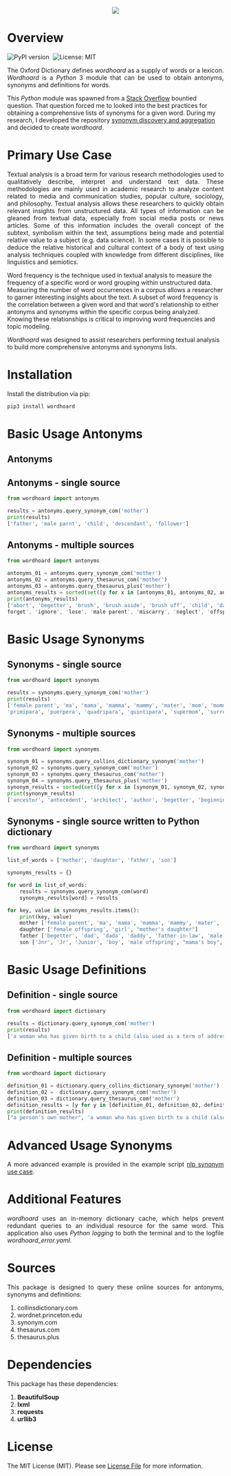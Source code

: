 
<p align="center">
   <! -- Graphic source: https://thesaurus.plus --> 
  <img src="https://github.com/johnbumgarner/wordhoard/blob/master/graphic/wordhoard_graphic.jpg"/>
</p>

# Overview

![PyPI version](https://img.shields.io/pypi/v/wordhoard?style=flat-square)&nbsp;
![License: MIT](https://img.shields.io/github/license/johnbumgarner/wordhoard?style=flat-square) &nbsp;


<p align="justify">
The Oxford Dictionary defines <i>wordhoard</i> as a supply of words or a lexicon. <i>Wordhoard</i> is a <i>Python</i> 3 module that can be used to obtain antonyms, synonyms and definitions for words. 
  
This <i>Python</i> module was spawned from a <a href="https://stackoverflow.com/questions/63705803/merge-related-words-in-nlp/63771196#63771196">Stack Overflow</a> bountied question.  That question forced me to looked into the best practices for obtaining a comprehensive lists of synonyms for a given word.  During my research, I developed the repository <a href="https://github.com/johnbumgarner/synonyms_discovery_aggregation">synonym discovery and aggregation</a> and decided to create <i>wordhoard</i>.
<p>
   
# Primary Use Case
<p align="justify"> 
Textual analysis is a broad term for various research methodologies used to qualitatively describe, interpret and understand text data. These methodologies are mainly used in academic research to analyze content related to media and communication studies, popular culture, sociology, and philosophy. Textual analysis allows these researchers to quickly obtain relevant insights from unstructured data. All types of information can be gleaned from textual data, especially from social media posts or news articles. Some of this information includes the overall concept of the subtext, symbolism within the text, assumptions being made and potential relative value to a subject (e.g. data science). In some cases it is possible to deduce the relative historical and cultural context of a body of text using analysis techniques coupled with knowledge from different disciplines, like linguistics and semiotics.
   
Word frequency is the technique used in textual analysis to measure the frequency of a specific word or word grouping within unstructured data. Measuring the number of word occurrences in a corpus allows a researcher to garner interesting insights about the text. A subset of word frequency is the correlation between a given word and that word's relationship to either antonyms and synonyms within the specific corpus being analyzed. Knowing these relationships is critical to improving word frequencies and topic modeling.

<i>Wordhoard</i> was designed to assist researchers performing textual analysis to build more comprehensive antonyms and synonyms lists.
</p>

# Installation

<p align="justify"> 
   Install the distribution via pip:
</p>

```python
pip3 install wordhoard
```

# Basic Usage Antonyms

## Antonyms

## Antonyms - single source

```python
from wordhoard import antonyms

results = antonyms.query_synonym_com('mother')
print(results)
['father', 'male parnt', 'child', 'descendant', 'follower']
```

## Antonyms - multiple sources

```python
from wordhoard import antonyms

antonyms_01 = antonyms.query_synonym_com('mother')
antonyms_02 = antonyms.query_thesaurus_com('mother')
antonyms_03 = antonyms.query_thesaurus_plus('mother')
antonyms_results = sorted(set([y for x in [antonyms_01, antonyms_02, antonyms_03] for y in x]))
print(antonyms_results)
['abort', 'begetter', 'brush', 'brush aside', 'brush off', 'child', 'dad', 'daughter', 'descendant', 'effect', 'end', 'father', 'follower', 
forget', 'ignore', 'lose', 'male parent', 'miscarry', 'neglect', 'offspring', 'overlook', 'result', 'slight']
```

# Basic Usage Synonyms

## Synonyms - single source
  
```python
from wordhoard import synonyms

results = synonyms.query_synonym_com('mother')
print(results)
['female parent', 'ma', 'mama', 'mamma', 'mammy', 'mater', 'mom', 'momma', 'mommy', 'mother-in-law', 'mum', 'mummy', 'para I', 'parent', 
'primipara', 'puerpera', 'quadripara', 'quintipara', 'supermom', 'surrogate mother']
```

## Synonyms - multiple sources

```python
from wordhoard import synonyms

synonym_01 = synonyms.query_collins_dictionary_synonym('mother')
synonym_02 = synonyms.query_synonym_com('mother')
synonym_03 = synonyms.query_thesaurus_com('mother')
synonym_04 = synonyms.query_thesaurus_plus('mother')
synonym_results = sorted(set([y for x in [synonym_01, synonym_02, synonym_03, synonym_04] for y in x]))
print(synonym_results)
['ancestor', 'antecedent', 'architect', 'author', 'begetter', 'beginning', 'child-bearer', 'creator', 'dam', 'female parent', 'forebearer', 'forefather', 'foster mother', 'founder', 'fount', 'fountain', 'fountainhead', 'genesis', 'inspiration', 'inventor', 'lady', 'ma', 'maker', 'mam', 'mama', 'mamma', 'mammy', 'mater', 'materfamilias', 'matriarch', 'mom', 'momma', 'mommy', 'mother-in-law', 'mum', 'mummy', 'nurse', 'old lady', 'old woman', 'origin', 'originator', 'para I', 'parent', 'predecessor', 'primipara', 'procreator', 'producer', 'progenitor', 'provenience', 'puerpera', 'quadripara', 'quintipara', 'sire', 'source', 'spring', 'start', 'stimulus', 'supermom', 'surrogate mother', 'wellspring']
```

## Synonyms - single source written to Python dictionary
```python
from wordhoard import synonyms

list_of_words = ['mother', 'daughter', 'father', 'son']

synonyms_results = {}

for word in list_of_words:
    results = synonyms.query_synonym_com(word)
    synonyms_results[word] = results

for key, value in synonyms_results.items():
    print(key, value)
    mother ['female parent', 'ma', 'mama', 'mamma', 'mammy', 'mater', 'mom', 'momma', 'mommy', 'mother-in-law', 'mum', 'mummy', 'para I', 'parent', 'primipara', 'puerpera', 'quadripara', 'quintipara', 'supermom', 'surrogate mother']
    daughter ['female offspring', 'girl', "mother's daughter"]
    father ['begetter', 'dad', 'dada', 'daddy', 'father-in-law', 'male parent', 'old man', 'pa', 'papa', 'pappa', 'parent', 'pater', 'pop']
    son ['Jnr', 'Jr', 'Junior', 'boy', 'male offspring', "mama's boy", "mamma's boy", 'man-child', "mother's boy"]
```

# Basic Usage Definitions

## Definition -  single source

```python
from wordhoard import dictionary

results = dictionary.query_synonym_com('mother')
print(results)
['a woman who has given birth to a child (also used as a term of address to your mother)']
```

## Definition - multiple sources

```python
from wordhoard import dictionary

definition_01 = dictionary.query_collins_dictionary_synonym('mother')
definition_02 =  dictionary.query_synonym_com('mother')
definition_03 = dictionary.query_thesaurus_com('mother')
definition_results = [y for y in [definition_01, definition_02, definition_03]]
print(definition_results)
["a person's own mother", 'a woman who has given birth to a child (also used as a term of address to your mother)', 'female person who has borne children']
```

# Advanced Usage Synonyms
<p align="justify">
A more advanced example is provided in the example script 
<a href="https://github.com/johnbumgarner/wordhoard/blob/master/examples/nlp_synonym_use_case.py">nlp synonym use case</a>.
</p>

# Additional Features
<p align="justify">
<i>wordhoard</i> uses an in-memory dictionary cache, which helps prevent redundant queries to an individual resource for the same word.  This application also uses <i>Python logging</i> to both the terminal and to the logfile <i>wordhoard_error.yaml</i>.
<p>

# Sources

<p align="justify">
This package is designed to query these online sources for antonyms, synonyms and definitions:

1. collinsdictionary.com
2. wordnet.princeton.edu
3. synonym.com
4. thesaurus.com
5. thesaurus.plus
<p>
  
# Dependencies

<p align="justify">
This package has these dependencies:
  
1. <b>BeautifulSoup</b>
2. <b>lxml</b>
3. <b>requests</b>
4. <b>urllib3</b>
<p>

# License
<p align="justify">
The MIT License (MIT). Please see <a href="https://github.com/johnbumgarner/wordhoard/blob/main/LICENSE">License File</a> for more information.
<p>

